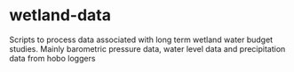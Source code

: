 # wetland-data
Scripts to process data associated with long term wetland water budget studies. Mainly barometric pressure data, water level data and precipitation data from hobo loggers

